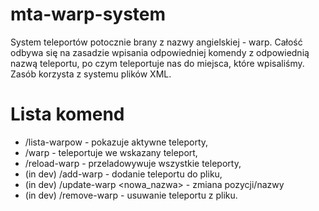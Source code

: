 mta-warp-system
===============

System teleportów potocznie brany z nazwy angielskiej - warp. Całość odbywa się na zasadzie wpisania odpowiedniej komendy z odpowiednią nazwą teleportu, po czym teleportuje nas do miejsca, które wpisaliśmy. Zasób korzysta z  systemu plików XML.


Lista komend
===============

- /lista-warpow - pokazuje aktywne teleporty,
- /warp <nazwa> - teleportuje we wskazany teleport,
- /reload-warp - przeladowywuje wszystkie teleporty,
- (in dev) /add-warp <nazwa> - dodanie teleportu do pliku,
- (in dev) /update-warp <nazwa> <nowa_nazwa> - zmiana pozycji/nazwy
- (in dev) /remove-warp <nazwa> - usuwanie teleportu z pliku.
